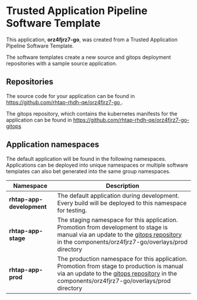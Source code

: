 # Trusted Application Pipeline Software Template

This application, **orz4fjrz7-go**, was created from a Trusted Application Pipeline Software Template.

The software templates create a new source and gitops deployment repositories with a sample source application. 

## Repositories

The source code for your application can be found in [https://github.com/rhtap-rhdh-qe/orz4fjrz7-go ](https://github.com/rhtap-rhdh-qe/orz4fjrz7-go ).
 
The gitops repository, which contains the kubernetes manifests for the application can be found in 
[https://github.com/rhtap-rhdh-qe/orz4fjrz7-go-gitops ](https://github.com/rhtap-rhdh-qe/orz4fjrz7-go-gitops ) 

## Application namespaces 

The default application will be found in the following namespaces. Applications can be deployed into unique namespaces or multiple software templates can also bet generated into the same group namespaces.  

|  Namespace   |  Description   |  
| -------- | -------- |   
| **rhtap-app-development** | The default application during development. Every build will be deployed to this namespace for testing. | 
| **rhtap-app-stage** | The staging namespace for this application. Promotion from development to stage is manual via an update to the [gitops repository](https://github.com/rhtap-rhdh-qe/orz4fjrz7-go-gitops ) in the components/orz4fjrz7-go/overlays/prod directory |  
| **rhtap-app-prod** | The production namespace for this application. Promotion from stage to production is manual via an update to the [gitops repository](https://github.com/rhtap-rhdh-qe/orz4fjrz7-go-gitops ) in the components/orz4fjrz7-go/overlays/prod directory | 